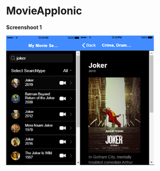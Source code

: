 # MovieAppIonic

<p><b>Screenshoot 1</b></p>

<img align="left" src="screenshoot/11.png" width="200" height="350">
<img align="left" src="Screenshoot/12.png" width="200" height="350">

